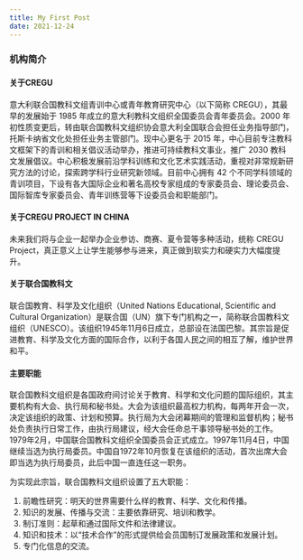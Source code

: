 ```yaml
---
title: My First Post
date: 2021-12-24
---
```



### 机构简介

#### 关于CREGU

意大利联合国教科文组青训中心或青年教育研究中心（以下简称 CREGU），其最早的发展始于 1985 年成立的意大利教科文组织全国委员会青年委员会。2000 年初性质变更后，转由联合国教科文组织协会意大利全国联合会担任业务指导部门，托斯卡纳省文化处担任业务主管部门。现中心更名于 2015 年，中心目前专注教科文框架下的青训和相关倡议活动举办，推进可持续教科文事业，推广 2030 教科文发展倡议。中心积极发展前沿学科训练和文化艺术实践活动，重视对非常规新研究方法的讨论，探索跨学科行业研究新领域。目前中心拥有 42 个不同学科领域的青训项目，下设有各大国际企业和著名高校专家组成的专家委员会、理论委员会、国际智库专家委员会、青年训练营等下设委员会和职能部门。

#### 关于CREGU PROJECT IN CHINA

未来我们将与企业一起举办企业参访、商赛、夏令营等多种活动，统称 CREGU Project，真正意义上让学生能够参与进来，真正做到软实力和硬实力大幅度提升。

#### 关于联合国教科文

联合国教育、科学及文化组织（United Nations Educational, Scientific and Cultural Organization）是联合国（UN）旗下专门机构之一，简称联合国教科文组织（UNESCO）。该组织1945年11月6日成立，总部设在法国巴黎。其宗旨是促进教育、科学及文化方面的国际合作，以利于各国人民之间的相互了解，维护世界和平。

#### 主要职能

联合国教科文组织是各国政府间讨论关于教育、科学和文化问题的国际组织，其主要机构有大会、执行局和秘书处。大会为该组织最高权力机构，每两年开会一次，决定该组织的政策、计划和预算。执行局为大会闭幕期间的管理和监督机构；秘书处负责执行日常工作，由执行局建议，经大会任命总干事领导秘书处的工作。1979年2月，中国联合国教科文组织全国委员会正式成立。1997年11月4日，中国继续当选为执行局委员。中国自1972年10月恢复在该组织的活动，首次出席大会即当选为执行局委员，此后中国一直连任这一职务。

为实现此宗旨，联合国教科文组织设置了五大职能：

1. 前瞻性研究：明天的世界需要什么样的教育、科学、文化和传播。
2. 知识的发展、传播与交流：主要依靠研究、培训和教学。
3. 制订准则：起草和通过国际文件和法律建议。
4. 知识和技术：以“技术合作”的形式提供给会员国制订发展政策和发展计划。
5. 专门化信息的交流。
